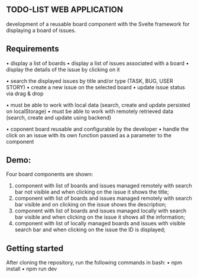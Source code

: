 ## TODO-LIST WEB APPLICATION

development of a reusable board component with the Svelte framework for displaying a board of issues.



## Requirements

• display a list of boards
• display a list of issues associated with a board
• display the details of the issue by clicking on it

• search the displayed issues by title and/or type (TASK, BUG, USER STORY)
• create a new issue on the selected board 
• update issue status via drag & drop

• must be able to work with local data (search, create and update persisted on localStorage) 
• must be able to work with remotely retrieved data (search, create and update using backend)

• coponent board reusable and configurable by the developer
• handle the click on an issue with its own function passed as a parameter to the component



## Demo:

Four board components are shown:
1. component with list of boards and issues managed remotely with search bar not visible and when clicking on the issue it shows the title; 
2. component with list of boards and issues managed remotely with search bar visible and on clicking on the issue shows the description; 
3. component with list of boards and issues managed locally with search bar visible and when clicking on the issue it shows all the information;
4. component with list of locally managed boards and issues with visible search bar and when clicking on the issue the ID is displayed;



## Getting started

After cloning the repository, run the following commands in bash:
• npm install
• npm run dev
